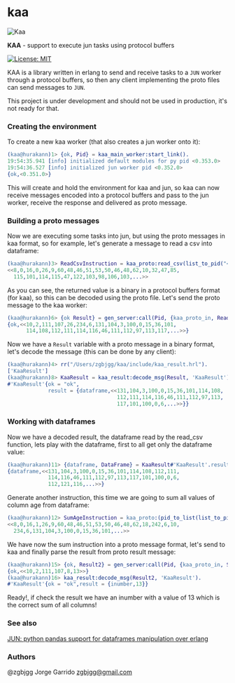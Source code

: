 # kaa
![Kaa](https://user-images.githubusercontent.com/1471055/28333979-4c770d16-6bbf-11e7-90b1-a394d6e7e414.png)

**KAA** - support to execute jun tasks using protocol buffers

[![License: MIT](https://img.shields.io/github/license/zgbjgg/kaa.svg)](https://raw.githubusercontent.com/zgbjgg/kaa/master/LICENSE)

KAA is a library written in erlang to send and receive tasks to a `JUN` worker through a protocol buffers, so then any client implementing the proto files can send messages to `JUN`.

This project is under development and should not be used in production, it's not ready for that.

### Creating the environment

To create a new kaa worker (that also creates a jun worker onto it):

```erlang
(kaa@hurakann)1> {ok, Pid} = kaa_main_worker:start_link().
19:54:35.941 [info] initialized default modules for py pid <0.353.0>
19:54:36.527 [info] initialized jun worker pid <0.352.0>
{ok,<0.351.0>}
```

This will create and hold the environment for kaa and jun, so kaa can now receive messages encoded into a protocol buffers and pass to the jun worker, receive the response and delivered as proto message.

### Building a proto messages

Now we are executing some tasks into jun, but using the proto messages in kaa format, so for example, let's generate a message to read a csv into dataframe:

```erlang
(kaa@hurakann)3> ReadCsvInstruction = kaa_proto:read_csv(list_to_pid("<0.352.0>"), "/file.csv").
<<8,0,16,0,26,9,60,48,46,51,53,50,46,48,62,10,32,47,85,
  115,101,114,115,47,122,103,98,106,103,...>>
```

As you can see, the returned value is a binary in a protocol buffers format (for kaa), so this can be decoded using the proto file. Let's send the proto message to the kaa worker:

```erlang
(kaa@hurakann)6> {ok Result} = gen_server:call(Pid, {kaa_proto_in, ReadCsvInstruction}).
{ok,<<10,2,111,107,26,234,6,131,104,3,100,0,15,36,101,
      114,108,112,111,114,116,46,111,112,97,113,117,...>>}
```

Now we have a `Result` variable with a proto message in a binary format, let's decode the message (this can be done by any client):

```erlang
(kaa@hurakann)4> rr("/Users/zgbjgg/kaa/include/kaa_result.hrl").
['KaaResult']
(kaa@hurakann)8> KaaResult = kaa_result:decode_msg(Result, 'KaaResult').                             
#'KaaResult'{ok = "ok",
             result = {dataframe,<<131,104,3,100,0,15,36,101,114,108,
                                   112,111,114,116,46,111,112,97,113,
                                   117,101,100,0,6,...>>}}
```

### Working with dataframes

Now we have a decoded result, the dataframe read by the read_csv function, lets play with the dataframe, first to all get only the dataframe value:

```erlang
(kaa@hurakann)11> {dataframe, DataFrame} = KaaResult#'KaaResult'.result. 
{dataframe,<<131,104,3,100,0,15,36,101,114,108,112,111,
             114,116,46,111,112,97,113,117,101,100,0,6,
             112,121,116,...>>}
```

Generate another instruction, this time we are going to sum all values of column age from dataframe:

```erlang
(kaa@hurakann)12> SumAgeInstruction = kaa_proto:(pid_to_list(list_to_pid("<0.352.0>")), DataFrame, sum, "age").  
<<8,0,16,1,26,9,60,48,46,51,53,50,46,48,62,18,242,6,10,
  234,6,131,104,3,100,0,15,36,101,...>>
```

We have now the sum instruction into a proto message format, let's send to kaa and finally parse the result from proto result message:

```erlang
(kaa@hurakann)15> {ok, Result2} = gen_server:call(Pid, {kaa_proto_in, SumAgeInstruction}).
{ok,<<10,2,111,107,8,13>>}
(kaa@hurakann)16> kaa_result:decode_msg(Result2, 'KaaResult').                                                              
#'KaaResult'{ok = "ok",result = {inumber,13}}
```

Ready!, if check the result we have an inumber with a value of 13 which is the correct sum of all columns!

### See also

[JUN: python pandas support for dataframes manipulation over erlang](https://github.com/zgbjgg/jun)

### Authors

@zgbjgg Jorge Garrido <zgbjgg@gmail.com>



